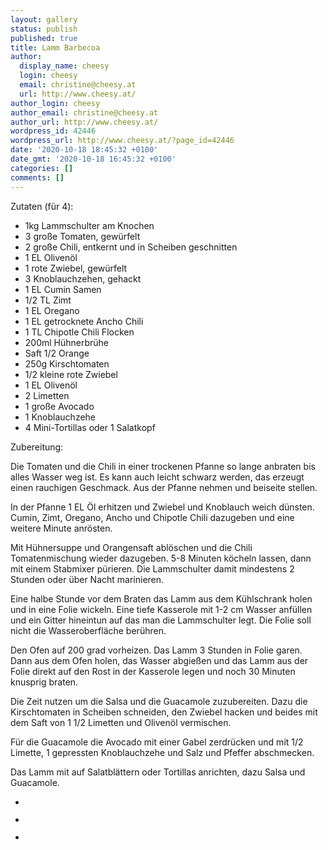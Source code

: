 ```yaml
---
layout: gallery
status: publish
published: true
title: Lamm Barbecoa
author:
  display_name: cheesy
  login: cheesy
  email: christine@cheesy.at
  url: http://www.cheesy.at/
author_login: cheesy
author_email: christine@cheesy.at
author_url: http://www.cheesy.at/
wordpress_id: 42446
wordpress_url: http://www.cheesy.at/?page_id=42446
date: '2020-10-18 18:45:32 +0100'
date_gmt: '2020-10-18 16:45:32 +0100'
categories: []
comments: []
---
```

<!-- wp:paragraph -->
Zutaten (für 4):
<!-- /wp:paragraph -->
<!-- wp:list -->
- 1kg Lammschulter am Knochen
- 3 große Tomaten, gewürfelt
- 2 große Chili, entkernt und in Scheiben geschnitten
- 1 EL Olivenöl
- 1 rote Zwiebel, gewürfelt
- 3 Knoblauchzehen, gehackt
- 1 EL Cumin Samen
- 1/2 TL Zimt
- 1 EL Oregano
- 1 EL getrocknete Ancho Chili
- 1 TL Chipotle Chili Flocken
- 200ml Hühnerbrühe
- Saft 1/2 Orange
- 250g Kirschtomaten
- 1/2 kleine rote Zwiebel
- 1 EL Olivenöl
- 2 Limetten
- 1 große Avocado
- 1 Knoblauchzehe
- 4 Mini-Tortillas oder 1 Salatkopf
<!-- /wp:list -->
<!-- wp:paragraph -->
Zubereitung:
<!-- /wp:paragraph -->
<!-- wp:paragraph -->
Die Tomaten und die Chili in einer trockenen Pfanne so lange anbraten bis alles Wasser weg ist. Es kann auch leicht schwarz werden, das erzeugt einen rauchigen Geschmack. Aus der Pfanne nehmen und beiseite stellen.
<!-- /wp:paragraph -->
<!-- wp:paragraph -->
In der Pfanne 1 EL Öl erhitzen und Zwiebel und Knoblauch weich dünsten. Cumin, Zimt, Oregano, Ancho und Chipotle Chili dazugeben und eine weitere Minute anrösten.
<!-- /wp:paragraph -->
<!-- wp:paragraph -->
Mit Hühnersuppe und Orangensaft ablöschen und die Chili Tomatenmischung wieder dazugeben. 5-8 Minuten köcheln lassen, dann mit einem Stabmixer pürieren. Die Lammschulter damit mindestens 2 Stunden oder über Nacht marinieren.
<!-- /wp:paragraph -->
<!-- wp:paragraph -->
Eine halbe Stunde vor dem Braten das Lamm aus dem Kühlschrank holen und in eine Folie wickeln. Eine tiefe Kasserole mit 1-2 cm Wasser anfüllen und ein Gitter hineintun auf das man die Lammschulter legt. Die Folie soll nicht die Wasseroberfläche berühren.
<!-- /wp:paragraph -->
<!-- wp:paragraph -->
Den Ofen auf 200 grad vorheizen. Das Lamm 3 Stunden in Folie garen. Dann aus dem Ofen holen, das Wasser abgießen und das Lamm aus der Folie direkt auf den Rost in der Kasserole legen und noch 30 Minuten knusprig braten.
<!-- /wp:paragraph -->
<!-- wp:paragraph -->
Die Zeit nutzen um die Salsa und die Guacamole zuzubereiten. Dazu die Kirschtomaten in Scheiben schneiden, den Zwiebel hacken und beides mit dem Saft von 1 1/2 Limetten und Olivenöl vermischen.
<!-- /wp:paragraph -->
<!-- wp:paragraph -->
Für die Guacamole die Avocado mit einer Gabel zerdrücken und mit 1/2 Limette, 1 gepressten Knoblauchzehe und Salz und Pfeffer abschmecken.
<!-- /wp:paragraph -->
<!-- wp:paragraph -->
Das Lamm mit auf Salatblättern oder Tortillas anrichten, dazu Salsa und Guacamole.
<!-- /wp:paragraph -->
<!-- wp:gallery {"ids":[42447,42448,42449]} -->
- <figure><img src="http://www.cheesy.at/wp-content/uploads/Lamm-Barbecoa-1.jpg" alt="" data-id="42447" data-link="http://www.cheesy.at/?attachment_id=42447" class="wp-image-42447"></figure>
- <figure><img src="http://www.cheesy.at/wp-content/uploads/Lamm-Barbecoa-2.jpg" alt="" data-id="42448" data-link="http://www.cheesy.at/?attachment_id=42448" class="wp-image-42448"></figure>
- <figure><img src="http://www.cheesy.at/wp-content/uploads/Lamm-Barbecoa-3.jpg" alt="" data-id="42449" data-link="http://www.cheesy.at/?attachment_id=42449" class="wp-image-42449"></figure>
<!-- /wp:gallery -->

